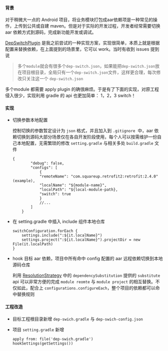 #### 背景

对于稍微大一点的 Android 项目，将业务模块打包成aar依赖项是一种常见的操作，上传到公共或自建 maven。但是对于实际的开发过程，开发者经常需要切换 aar 依赖方式到源码，完成新功能开发或调试。

[DepSwitchPlugin](https://github.com/qiugang/DepSwitchPlugin) 是我之前尝试的一种实现方案，实现很简单，本质上就是根据配置来替换依赖，在上面提到的场景里，它可以 work。当时有收到 issues 提到说
> 多个```module```就会有很多个```dep-switch.json```，如果能把```dep-switch.json```放在项目根目录，全局只有一个```dep-switch.json```文件，这样更合理，每次修改只关注这一个 ```dep-switch.json```

多个module 都需要 apply plugin 的确很麻烦。于是有了下面的实现，对原工程侵入很少，实现利用 gradle 的 api 也更加简单： 1，2，3 switch！

#### 实现

* 切换参数本地配置

	控制切换的参数暂定设计为 ```json``` 格式，并且加入到 ```.gitignore```  中，aar 依赖切换到源码大部分场景仅在各自开发阶段使用，每个人可以按需维护一份自己本地配置，无需繁琐的修改 ```setting.gradle``` 与相关多处 ```build.gradle``` 文件
	
	```
	{
			"debug": false,
			"configs": [
				{
				"remoteName": "com.squareup.retrofit2:retrofit:2.4.0"(example),
				"localName": "${module-name}",
				"localPath": "${local-module-path},
				"switch": true
				}
				//...
			]
		}
	```

* 在 setting.gradle 中插入 include 组件本地仓库

	```
	switchConfiguration.forEach {
		settings.include(":${it.localName}")
	    settings.project(":${it.localName}").projectDir = new File(it.localPath)
	}
	```

* hook 目标 aar 依赖，项目中所有命中 config 配置的 aar 远程依赖切换到本地源码仓库

	利用  [ResolutionStrategy](https://docs.gradle.org/current/dsl/org.gradle.api.artifacts.ResolutionStrategy.html) 中的 ```dependencySubstitution``` 提供的 ```substitute``` api 可以非常方便的完成 ```module reomte```  与  ```module project``` 的相互替换。不仅如此，配合上 ```configurations.configureEach```，整个项目的依赖都可以命中替换规则

#### 工程改造

* 目标工程根目录新增 ```dep-swich.gradle``` 与 ```dep-swich-config.json``` 
* 项目 ```setting.gradle``` 新增

	```
	apply from: file('dep-swich.gradle')
	hookSettings(getSettings())
	```